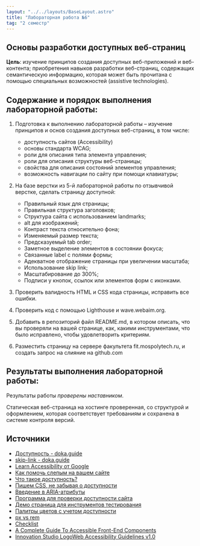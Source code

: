 ```yaml
---
layout: "../../layouts/BaseLayout.astro"
title: "Лабораторная работа №6"
tag: "2 семестр"
---
```


## Основы разработки доступных веб-страниц

**Цель**: изучение принципов создания доступных веб-приложений и веб-контента; приобретения навыков разработки веб-страниц, содержащих семантическую информацию, которая может быть прочитана с помощью специальных возможностей (assistive technologies).

## Содержание и порядок выполнения лабораторной работы:

1. Подготовка к выполнению лабораторной работы – изучение принципов и основ создания доступных веб-страниц, в том числе:

   - доступность сайтов (Accessibility)
   - основы стандарта WCAG;
   - роли для описания типа элемента управления;
   - роли для описания структуры веб-страницы;
   - свойства для описания состояний элементов управления;
   - возможность навигации по сайту при помощи клавиатуры;

1. На базе верстки из 5-й лабораторной работы по отзывчивой верстке, сделать страницу доступной:

   - Правильный язык для страницы;
   - Правильная структура заголовков;
   - Структура сайта с использованием landmarks;
   - alt для изображений;
   - Контраст текста относительно фона;
   - Изменяемый размер текста;
   - Предсказуемый tab order;
   - Заметное выделение элементов в состоянии фокуса;
   - Связанные label с полями формы;
   - Адекватное отображение страницы при увеличении масштаба;
   - Использование skip link;
   - Масштабирование до 300%;
   - Подписи у кнопок, ссылок или элементов форм с иконками.

1. Проверить валидность HTML и CSS кода страницы, исправить все ошибки.

1. Проверить код с помощью Lighthouse и wave.webaim.org.

1. Добавить в репозиторий файл README.md, в котором описать, что вы проверяли на вашей странице, как, какими инструментами, что было исправлено, чтобы удовлетворить критериям.

1. Разместить страницу на сервере факультета fit.mospolytech.ru, и создать запрос на слияние на github.com

## Результаты выполнения лабораторной работы:

Результаты работы _проверены наставником_.

Статическая веб-страница на хостинге проверенная, со структурой и оформлением, которая соответствует требованиям и сохранена в системе контроля версий.

## Источники

- [Доступность - doka.guide](https://doka.guide/a11y/)
- [skip-link - doka.guide](https://doka.guide/a11y/skip-link/)
- [Learn Accessibility от Google](https://web.dev/learn/accessibility/)
- [Как помочь слепым на вашем сайте](https://weblind.ru)
- [Что такое доступность?](https://developer.mozilla.org/ru/docs/Learn/Доступность/What_is_accessibility)
- [Пишем CSS, не забывая о доступности](https://medium.com/@ABatickaya/думая-о-доступности-пишем-css-9032d7b64fb2)
- [Введение в ARIA-атрибуты](https://thecode.media/aria/)
- [Программа для проверки доступности сайта](https://accessibilityinsights.io/en/downloads)
- [Демо страница для инструментов тестирования](https://microsoftedge.github.io/Demos/devtools-a11y-testing/)
- [Палитры цветов с учетом доступности](http://colorsafe.co/)
- [px vs rem](https://www.joshwcomeau.com/css/surprising-truth-about-pixels-and-accessibility/)
- [Checklist](https://www.a11yproject.com/checklist/)
- [A Complete Guide To Accessible Front-End Components](https://www.smashingmagazine.com/2021/03/complete-guide-accessible-front-end-components/)
- [Innovation Studio LogoWeb Accessibility Guidelines v1.0](http://web-accessibility.carnegiemuseums.org/)

